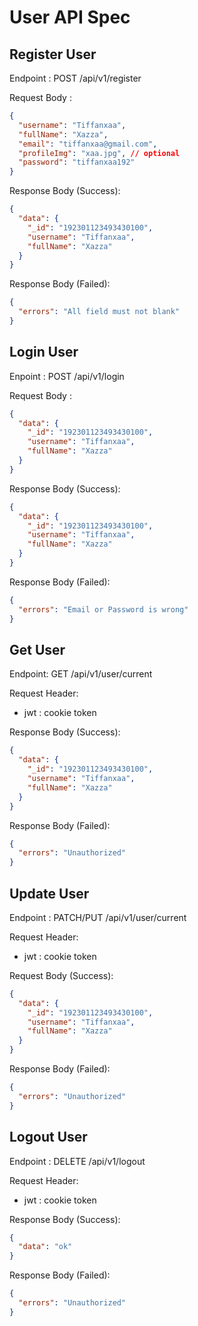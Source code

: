 # User API Spec

## Register User

Endpoint : POST /api/v1/register

Request Body :

```json
{
  "username": "Tiffanxaa",
  "fullName": "Xazza",
  "email": "tiffanxaa@gmail.com",
  "profileImg": "xaa.jpg", // optional
  "password": "tiffanxaa192"
}
```

Response Body (Success):

```json
{
  "data": {
    "_id": "192301123493430100",
    "username": "Tiffanxaa",
    "fullName": "Xazza"
  }
}
```

Response Body (Failed):

```json
{
  "errors": "All field must not blank"
}
```

## Login User

Enpoint : POST /api/v1/login

Request Body :

```json
{
  "data": {
    "_id": "192301123493430100",
    "username": "Tiffanxaa",
    "fullName": "Xazza"
  }
}
```

Response Body (Success):

```json
{
  "data": {
    "_id": "192301123493430100",
    "username": "Tiffanxaa",
    "fullName": "Xazza"
  }
}
```

Response Body (Failed):

```json
{
  "errors": "Email or Password is wrong"
}
```

## Get User

Endpoint: GET /api/v1/user/current

Request Header:

- jwt : cookie token

Response Body (Success):

```json
{
  "data": {
    "_id": "192301123493430100",
    "username": "Tiffanxaa",
    "fullName": "Xazza"
  }
}
```

Response Body (Failed):

```json
{
  "errors": "Unauthorized"
}
```

## Update User

Endpoint : PATCH/PUT /api/v1/user/current

Request Header:

- jwt : cookie token

Request Body (Success):

```json
{
  "data": {
    "_id": "192301123493430100",
    "username": "Tiffanxaa",
    "fullName": "Xazza"
  }
}
```

Response Body (Failed):

```json
{
  "errors": "Unauthorized"
}
```

## Logout User

Endpoint : DELETE /api/v1/logout

Request Header:

- jwt : cookie token

Response Body (Success):

```json
{
  "data": "ok"
}
```

Response Body (Failed):

```json
{
  "errors": "Unauthorized"
}
```
